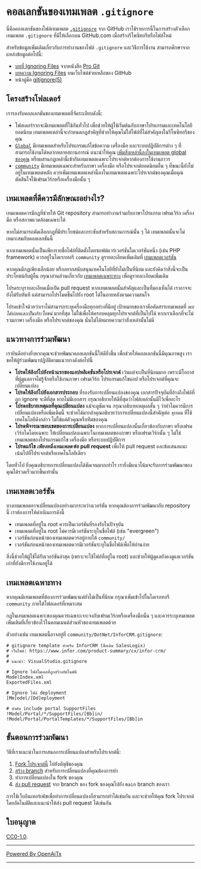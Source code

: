 # คอลเลกชันของเทมเพลต `.gitignore`

นี่คือคอลเลกชันของไฟล์เทมเพลต [`.gitignore`][man] จาก GitHub
เราใช้รายการนี้ในการสร้างตัวเลือกเทมเพลต `.gitignore` ที่มีให้เลือกบน GitHub.com เมื่อสร้างรีโพซิทอรีหรือไฟล์ใหม่

สำหรับข้อมูลเพิ่มเติมเกี่ยวกับการทำงานของไฟล์ `.gitignore` และวิธีการใช้งาน สามารถศึกษาจากแหล่งข้อมูลต่อไปนี้:

- [บทที่ Ignoring Files][chapter] จากหนังสือ [Pro Git][progit]
- [บทความ Ignoring Files][help] บนเว็บไซต์ช่วยเหลือของ GitHub
- หน้าคู่มือ [gitignore(5)][man]

[man]: https://git-scm.com/docs/gitignore
[help]: https://help.github.com/articles/ignoring-files
[chapter]: https://git-scm.com/book/en/v2/Git-Basics-Recording-Changes-to-the-Repository#_ignoring
[progit]: https://git-scm.com/book

## โครงสร้างโฟลเดอร์

เรารองรับคอลเลกชันของเทมเพลตที่จัดระเบียบดังนี้:

- โฟลเดอร์รากจะมีเทมเพลตที่ใช้กันทั่วไป เพื่อช่วยให้ผู้ใช้เริ่มต้นกับภาษาโปรแกรมและเทคโนโลยียอดนิยม เทมเพลตเหล่านี้จะกำหนดกฎสำคัญที่ช่วยให้คุณไม่ใส่ไฟล์ที่ไม่สำคัญลงในรีโพซิทอรีของคุณ
- [`Global`](./Global) มีเทมเพลตสำหรับโปรแกรมแก้ไขข้อความ เครื่องมือ และระบบปฏิบัติการต่าง ๆ ที่สามารถใช้งานได้หลากหลายสถานการณ์ แนะนำให้คุณ [เพิ่มสิ่งเหล่านี้ลงในเทมเพลต global ของคุณ](https://docs.github.com/en/get-started/getting-started-with-git/ignoring-files#configuring-ignored-files-for-all-repositories-on-your-computer) หรือผสานกฎเหล่านี้เข้ากับเทมเพลตเฉพาะโปรเจกต์หากต้องการใช้งานถาวร
- [`community`](./community) มีเทมเพลตเฉพาะสำหรับภาษา เครื่องมือ หรือโปรเจกต์ยอดนิยมอื่น ๆ ที่ขณะนี้ยังไม่อยู่ในเทมเพลตหลัก ควรเพิ่มเทมเพลตเหล่านี้ลงในเทมเพลตเฉพาะโปรเจกต์ของคุณเมื่อคุณตัดสินใจใช้เฟรมเวิร์กหรือเครื่องมือนั้น ๆ

## เทมเพลตที่ดีควรมีลักษณะอย่างไร?

เทมเพลตควรมีกฎที่ช่วยให้ Git repository สามารถทำงานร่วมกับภาษาโปรแกรม เฟรมเวิร์ก เครื่องมือ หรือสภาพแวดล้อมเฉพาะได้

หากไม่สามารถคัดเลือกกฎที่มีประโยชน์และกระชับสำหรับสถานการณ์นั้น ๆ ได้ เทมเพลตนั้นจะไม่เหมาะสมกับคอลเลกชันนี้

หากเทมเพลตนั้นเป็นเพียงรายชื่อไฟล์ที่ติดตั้งโดยซอฟต์แวร์เวอร์ชันใดเวอร์ชันหนึ่ง (เช่น PHP framework) ควรอยู่ในไดเรกทอรี `community` ดูรายละเอียดเพิ่มเติมที่ [เทมเพลตเวอร์ชัน](#versioned-templates)

หากคุณมีกฎเพียงเล็กน้อย หรืออยากสนับสนุนเทคโนโลยีที่ยังไม่เป็นที่นิยม และยังคิดว่าสิ่งนี้จะเป็นประโยชน์กับผู้อื่น กรุณาอ่านส่วนเกี่ยวกับ [เทมเพลตเฉพาะทาง](#specialized-templates) เพื่อดูรายละเอียดเพิ่มเติม

โปรดระบุรายละเอียดเมื่อเปิด pull request หากเทมเพลตนั้นสำคัญและเป็นที่มองเห็นได้ เราอาจจะยังไม่รับทันที แต่สามารถโปรโมตขึ้นไปยัง root ได้ในภายหลังตามความสนใจ

โปรดเข้าใจด้วยว่าเราไม่สามารถระบุเครื่องมือทุกอย่างที่มีอยู่ เป้าหมายของเราคือคัดสรรเทมเพลตที่ _พบได้บ่อยและเป็นประโยชน์_ มากที่สุด ไม่ใช่เพื่อให้ครอบคลุมทุกโปรเจกต์ที่เป็นไปได้ หากเราเลือกที่จะไม่รวมภาษา เครื่องมือ หรือโปรเจกต์ของคุณ นั่นไม่ได้หมายความว่าสิ่งเหล่านั้นไม่ดี

## แนวทางการร่วมพัฒนา

เรายินดีอย่างยิ่งหากคุณจะช่วยพัฒนาคอลเลกชันนี้ให้ดียิ่งขึ้น เพื่อช่วยให้คอลเลกชันนี้มีคุณภาพสูง เราขอให้ผู้ร่วมพัฒนาปฏิบัติตามแนวทางดังต่อไปนี้

- **โปรดให้ลิงก์ไปยังหน้าแรกของแอปพลิเคชันหรือโปรเจกต์** เว้นแต่จะเป็นที่นิยมมาก เพราะมีโอกาสที่ผู้ดูแลอาจไม่รู้จักหรือใช้งานภาษา เฟรมเวิร์ก โปรแกรมแก้ไขแอป หรือโปรเจกต์ที่คุณจะเปลี่ยนแปลง
- **โปรดให้ลิงก์ไปยังเอกสารประกอบ** ที่รองรับการเปลี่ยนแปลงของคุณ เอกสารปัจจุบันที่อ้างถึงไฟล์ที่ถูก ignore จะดีที่สุด หากไม่มีเอกสาร กรุณาอธิบายให้ดีที่สุดว่าไฟล์เหล่านั้นมีไว้เพื่ออะไร
- **โปรดอธิบายเหตุผลที่คุณเปลี่ยนแปลง** แม้จะดูชัดเจน กรุณาอธิบายเหตุผลสั้น ๆ ว่าทำไมควรมีการเปลี่ยนแปลงหรือเพิ่มเติมนี้ จะช่วยได้มากถ้าคุณอธิบายว่าการเปลี่ยนแปลงนี้สำคัญต่อ _ทุกคน_ ที่ใช้เทคโนโลยีดังกล่าว ไม่ใช่แค่ตัวคุณหรือทีมของคุณ
- **โปรดพิจารณาขอบเขตของการเปลี่ยนแปลง** หากการเปลี่ยนแปลงนั้นเกี่ยวข้องกับภาษา หรือเฟรมเวิร์กใดโดยเฉพาะ ให้เปลี่ยนแปลงเฉพาะในเทมเพลตของภาษา หรือเฟรมเวิร์กนั้น ๆ ไม่ใช่เทมเพลตของโปรแกรมแก้ไข เครื่องมือ หรือระบบปฏิบัติการ
- **โปรดแก้ไข _เพียงหนึ่งเทมเพลต_ ต่อ pull request** เพื่อให้ pull request และข้อเสนอแนะเน้นไปที่โปรเจกต์หรือเทคโนโลยีเดียว

โดยทั่วไป ยิ่งคุณอธิบายการเปลี่ยนแปลงได้ชัดเจนมากเท่าไร เรายิ่งมีแนวโน้มจะรับการร่วมพัฒนาของคุณได้รวดเร็วมากขึ้นเท่านั้น

## เทมเพลตเวอร์ชัน

บางเทมเพลตอาจเปลี่ยนแปลงอย่างมากระหว่างเวอร์ชัน หากคุณต้องการร่วมพัฒนากับ repository นี้ เราต้องการให้ดำเนินการดังนี้

- เทมเพลตที่อยู่ใน root ควรเป็นเวอร์ชันที่รองรับในปัจจุบัน
- เทมเพลตที่อยู่ใน root ไม่ควรมีเวอร์ชันระบุในชื่อไฟล์ (เช่น "evergreen")
- เวอร์ชันก่อนหน้าของเทมเพลตควรอยู่ภายใต้ `community/`
- เวอร์ชันก่อนหน้าของเทมเพลตควรมีเวอร์ชันระบุในชื่อไฟล์เพื่อให้อ่านง่าย

สิ่งนี้ช่วยให้ผู้ใช้ได้รับเวอร์ชันล่าสุด (เพราะจะใช้ไฟล์ที่อยู่ใน root) และช่วยให้ผู้ดูแลยังคงดูแลเวอร์ชันเก่าที่ยังมีการใช้งานอยู่ได้

## เทมเพลตเฉพาะทาง

หากคุณมีเทมเพลตที่ต้องการร่วมพัฒนาแต่ยังไม่เป็นที่นิยม กรุณาเพิ่มเข้าไปในไดเรกทอรี `community` ภายใต้โฟลเดอร์ที่เหมาะสม

กฎในเทมเพลตเฉพาะของคุณควรเฉพาะเจาะจงกับเฟรมเวิร์กหรือเครื่องมือนั้น ๆ และควรระบุเทมเพลตเพิ่มเติมที่เกี่ยวข้องไว้ในคอมเมนต์ส่วนหัวของเทมเพลตด้วย

ตัวอย่างเช่น เทมเพลตนี้อาจอยู่ที่ `community/DotNet/InforCRM.gitignore`:

```
# gitignore template สำหรับ InforCRM (ชื่อเดิม SalesLogix)
# เว็บไซต์: https://www.infor.com/product-summary/cx/infor-crm/
#
# แนะนำ: VisualStudio.gitignore

# Ignore ไฟล์โมเดลที่ถูกสร้างอัตโนมัติ
ModelIndex.xml
ExportedFiles.xml

# Ignore ไฟล์ deployment
[Mm]odel/[Dd]eployment

# บังคับ include portal SupportFiles
!Model/Portal/*/SupportFiles/[Bb]in/
!Model/Portal/PortalTemplates/*/SupportFiles/[Bb]in
```

## ขั้นตอนการร่วมพัฒนา

วิธีที่เราแนะนำในการเสนอการเปลี่ยนแปลงสำหรับโปรเจกต์นี้:

1. [Fork โปรเจกต์นี้][fork] ไปยังบัญชีของคุณ
2. [สร้าง branch][branch] สำหรับการเปลี่ยนแปลงที่คุณต้องการทำ
3. ทำการเปลี่ยนแปลงใน fork ของคุณ
4. [ส่ง pull request][pr] จาก branch ของ fork ของคุณไปยัง `main` branch ของเรา

การใช้เว็บอินเทอร์เฟซเพื่อทำการเปลี่ยนแปลงก็สามารถทำได้เช่นกัน และจะช่วยให้คุณ fork โปรเจกต์โดยอัตโนมัติและแนะนำให้ส่ง pull request ได้เช่นกัน

[fork]: https://help.github.com/articles/fork-a-repo/
[branch]: https://help.github.com/articles/creating-and-deleting-branches-within-your-repository
[pr]: https://help.github.com/articles/using-pull-requests/

## ใบอนุญาต

[CC0-1.0](./LICENSE).

---

[Powered By OpenAiTx](https://github.com/OpenAiTx/OpenAiTx)

---